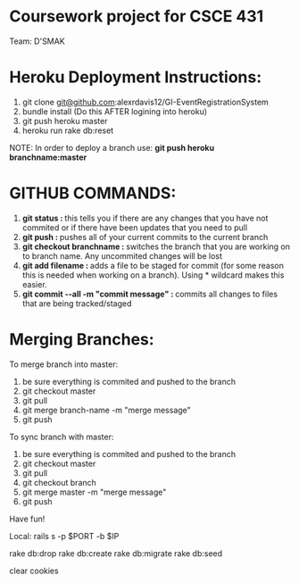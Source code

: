 # Coursework project for CSCE 431

Team: D'SMAK

# Heroku Deployment Instructions:

1. git clone git@github.com:alexrdavis12/GI-EventRegistrationSystem
2. bundle install (Do this AFTER logining into heroku)
3. git push heroku master
4. heroku run rake db:reset

NOTE:
In order to deploy a branch use: <b>git push heroku branchname:master</b>

# GITHUB COMMANDS:
1. <b>git status : </b>this tells you if there are any changes that you have not commited or if there have been updates that you need to pull
2. <b>git push : </b> pushes all of your current commits to the current branch
3. <b>git checkout branchname : </b> switches the branch that you are working on to branch name. Any uncommited changes will be lost
4. <b>git add filename : </b> adds a file to be staged for commit (for some reason this is needed when working on a branch). Using * wildcard makes this easier.
5. <b>git commit --all -m "commit message" : </b> commits all changes to files that are being tracked/staged

# Merging Branches:
To merge branch into master:

1. be sure everything is commited and pushed to the branch
2. git checkout master
3. git pull
4. git merge branch-name -m "merge message"
5. git push

To sync branch with master:

1. be sure everything is commited and pushed to the branch
2. git checkout master
3. git pull
4. git checkout branch
5. git merge master -m "merge message"
6. git push

Have fun!

Local: rails s -p $PORT -b $IP

rake db:drop
rake db:create
rake db:migrate
rake db:seed

clear cookies